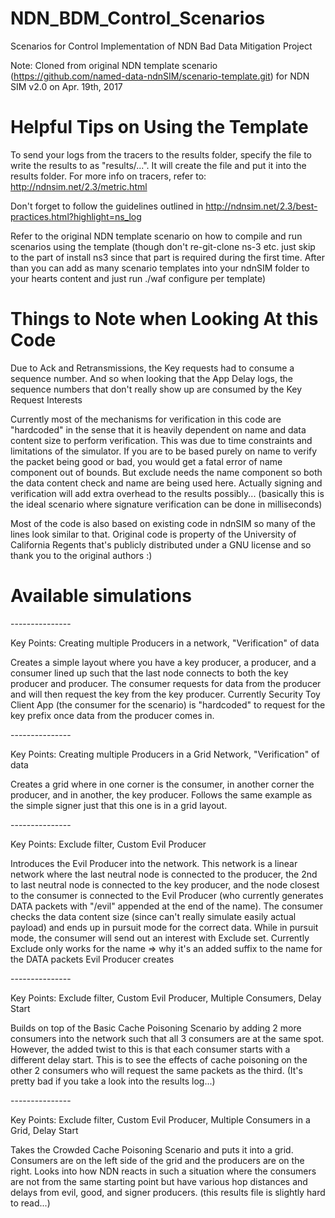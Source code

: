 # NDN_BDM_Control_Scenarios
Scenarios for Control Implementation of NDN Bad Data Mitigation Project

Note: Cloned from original NDN template scenario (https://github.com/named-data-ndnSIM/scenario-template.git) for NDN SIM v2.0 on Apr. 19th, 2017

Helpful Tips on Using the Template
==================================
To send your logs from the tracers to the results folder, specify the file to write the results to as "results/...". It will create the file and put it into the results folder. For more info on tracers, refer to: http://ndnsim.net/2.3/metric.html

Don't forget to follow the guidelines outlined in http://ndnsim.net/2.3/best-practices.html?highlight=ns_log

Refer to the original NDN template scenario on how to compile and run scenarios using the template (though don't re-git-clone ns-3 etc. just skip to the part of install ns3 since that part is required during the first time. After than you can add as many scenario templates into your ndnSIM folder to your hearts content and just run ./waf configure per template)

Things to Note when Looking At this Code
========================================
Due to Ack and Retransmissions, the Key requests had to consume a sequence number. And so when looking that the App Delay logs, the sequence numbers that don't really show up are consumed by the Key Request Interests

Currently most of the mechanisms for verification in this code are "hardcoded" in the sense that it is heavily dependent on name and data content size to perform verification. This was due to time constraints and limitations of the simulator. If you are to be based purely on name to verify the packet being good or bad, you would get a fatal error of name component out of bounds. But exclude needs the name component so both the data content check and name are being used here. Actually signing and verification will add extra overhead to the results possibly... (basically this is the ideal scenario where signature verification can be done in milliseconds) 

Most of the code is also based on existing code in ndnSIM so many of the lines look similar to that. Original code is property of the University of California Regents that's publicly distributed under a GNU license and so thank you to the original authors :)

Available simulations
=====================

<Scenario Simple Signer Example >
---------------

Key Points: Creating multiple Producers in a network, "Verification" of data

Creates a simple layout where you have a key producer, a producer, and a consumer lined up such that the last node connects to both the key producer and producer. The consumer requests for data from the producer and will then request the key from the key producer. Currently Security Toy Client App (the consumer for the scenario) is "hardcoded" to request for the key prefix once data from the producer comes in.

<Scenario Grid Signer Example >
---------------

Key Points: Creating multiple Producers in a Grid Network, "Verification" of data

Creates a grid where in one corner is the consumer, in another corner the producer, and in another, the key producer. Follows the same example as the simple signer just that this one is in a grid layout.

<Scenario Basic Cache Poisoning Scenario >
---------------

Key Points: Exclude filter, Custom Evil Producer

Introduces the Evil Producer into the network. This network is a linear network where the last neutral node is connected to the producer, the 2nd to last neutral node is connected to the key producer, and the node closest to the consumer is connected to the Evil Producer (who currently generates DATA packets with "/evil" appended at the end of the name). The consumer checks the data content size (since can't really simulate easily actual payload) and ends up in pursuit mode for the correct data. While in pursuit mode, the consumer will send out an interest with Exclude set. Currently Exclude only works for the name => why it's an added suffix to the name for the DATA packets Evil Producer creates

<Scenario Crowded Cache Poisoning Scenario>
---------------

Key Points: Exclude filter, Custom Evil Producer, Multiple Consumers, Delay Start

Builds on top of the Basic Cache Poisoning Scenario by adding 2 more consumers into the network such that all 3 consumers are at the same spot. However, the added twist to this is that each consumer starts with a different delay start. This is to see the effects of cache poisoning on the other 2 consumers who will request the same packets as the third. (It's pretty bad if you take a look into the results log...)

<Scenario Distributed Cache Poisoning Scenario>
---------------

Key Points: Exclude filter, Custom Evil Producer, Multiple Consumers in a Grid, Delay Start

Takes the Crowded Cache Poisoning Scenario and puts it into a grid. Consumers are on the left side of the grid and the producers are on the right. Looks into how NDN reacts in such a situation where the consumers are not from the same starting point but have various hop distances and delays from evil, good, and signer producers. (this results file is slightly hard to read...)

